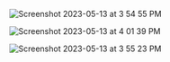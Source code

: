 ![Screenshot 2023-05-13 at 3 54 55 PM](https://github.com/NoDataFound/hackGPT/assets/3261849/c92e88a8-f05f-4d51-b382-f6d5229c4876)

![Screenshot 2023-05-13 at 4 01 39 PM](https://github.com/NoDataFound/hackGPT/assets/3261849/4ed3ae72-8c43-4422-be6d-a121b12869a7)


![Screenshot 2023-05-13 at 3 55 23 PM](https://github.com/NoDataFound/hackGPT/assets/3261849/f6dc5f91-1d88-4986-8233-90ef173a4514)
